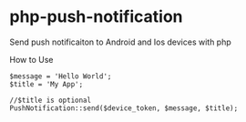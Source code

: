 # php-push-notification
Send push notificaiton to Android and Ios devices with php

How to Use
```
$message = 'Hello World';
$title = 'My App';

//$title is optional
PushNotification::send($device_token, $message, $title);
```
